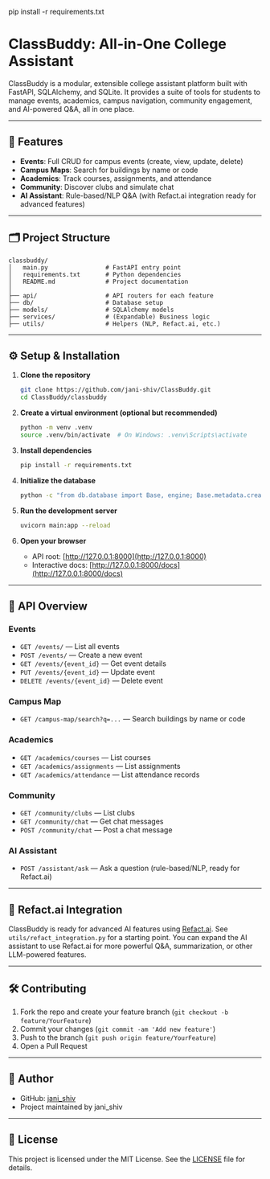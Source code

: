 pip install -r requirements.txt

# ClassBuddy: All-in-One College Assistant

ClassBuddy is a modular, extensible college assistant platform built with FastAPI, SQLAlchemy, and SQLite. It provides a suite of tools for students to manage events, academics, campus navigation, community engagement, and AI-powered Q&A, all in one place.

---

## 🚀 Features

- **Events**: Full CRUD for campus events (create, view, update, delete)
- **Campus Maps**: Search for buildings by name or code
- **Academics**: Track courses, assignments, and attendance
- **Community**: Discover clubs and simulate chat
- **AI Assistant**: Rule-based/NLP Q&A (with Refact.ai integration ready for advanced features)

---

## 🗂️ Project Structure

```
classbuddy/
│   main.py                # FastAPI entry point
│   requirements.txt       # Python dependencies
│   README.md              # Project documentation
│
├── api/                   # API routers for each feature
├── db/                    # Database setup
├── models/                # SQLAlchemy models
├── services/              # (Expandable) Business logic
├── utils/                 # Helpers (NLP, Refact.ai, etc.)
```

---

## ⚙️ Setup & Installation

1. **Clone the repository**
   ```bash
   git clone https://github.com/jani-shiv/ClassBuddy.git
   cd ClassBuddy/classbuddy
   ```

2. **Create a virtual environment (optional but recommended)**
   ```bash
   python -m venv .venv
   source .venv/bin/activate  # On Windows: .venv\Scripts\activate
   ```

3. **Install dependencies**
   ```bash
   pip install -r requirements.txt
   ```

4. **Initialize the database**
   ```bash
   python -c "from db.database import Base, engine; Base.metadata.create_all(bind=engine)"
   ```

5. **Run the development server**
   ```bash
   uvicorn main:app --reload
   ```

6. **Open your browser**
   - API root: [http://127.0.0.1:8000](http://127.0.0.1:8000)
   - Interactive docs: [http://127.0.0.1:8000/docs](http://127.0.0.1:8000/docs)

---

## 🧩 API Overview

### Events
- `GET /events/` — List all events
- `POST /events/` — Create a new event
- `GET /events/{event_id}` — Get event details
- `PUT /events/{event_id}` — Update event
- `DELETE /events/{event_id}` — Delete event

### Campus Map
- `GET /campus-map/search?q=...` — Search buildings by name or code

### Academics
- `GET /academics/courses` — List courses
- `GET /academics/assignments` — List assignments
- `GET /academics/attendance` — List attendance records

### Community
- `GET /community/clubs` — List clubs
- `GET /community/chat` — Get chat messages
- `POST /community/chat` — Post a chat message

### AI Assistant
- `POST /assistant/ask` — Ask a question (rule-based/NLP, ready for Refact.ai)

---

## 🤖 Refact.ai Integration

ClassBuddy is ready for advanced AI features using [Refact.ai](https://refact.ai/). See `utils/refact_integration.py` for a starting point. You can expand the AI assistant to use Refact.ai for more powerful Q&A, summarization, or other LLM-powered features.

---

## 🛠️ Contributing

1. Fork the repo and create your feature branch (`git checkout -b feature/YourFeature`)
2. Commit your changes (`git commit -am 'Add new feature'`)
3. Push to the branch (`git push origin feature/YourFeature`)
4. Open a Pull Request

---

## 👤 Author

- GitHub: [jani_shiv](https://github.com/jani-shiv)
- Project maintained by jani_shiv

---

## 📄 License

This project is licensed under the MIT License. See the [LICENSE](LICENSE) file for details.
